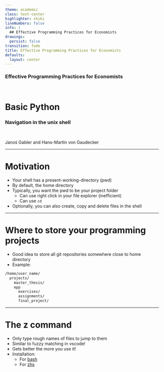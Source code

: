```yaml
---
theme: academic
class: text-center
highlighter: shiki
lineNumbers: false
info: |
  ## Effective Programming Practices for Economists
drawings:
  persist: false
transition: fade
title: Effective Programming Practices for Economists
defaults:
  layout: center
---
```


### Effective Programming Practices for Economists

<br>

# Basic Python

### Navigation in the unix shell

<br>


Janoś Gabler and Hans-Martin von Gaudecker

---

# Motivation

- Your shell has a present-working-directory (pwd)
- By default, the home directory
- Typically, you want the pwd to be your project folder
  - Can use right click in your file explorer (inefficient)
  - Can use `cd`
- Optionally, you can also create, copy and delete files in the shell



---

# Where to store your programming projects

- Good idea to store all git repositories somewhere close to home directory
- Example:

```txt
/home/user_name/
  projects/
    master_thesis/
    epp
      exercises/
      assignments/
      final_project/

```

---

# The z command

- Only type rough names of files to jump to them
- Similar to fuzzy matching in vscode!
- Gets better the more you use it!
- Installation:
  - For [bash](https://github.com/rupa/z)
  - For [zhs](https://github.com/agkozak/zsh-z)
